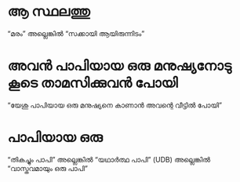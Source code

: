 # ആ സ്ഥലത്തു
“മരം” അല്ലെങ്കിൽ “സക്കായി ആയിരുന്നിടം”
# അവൻ പാപിയായ ഒരു മനുഷ്യനോടു കൂടെ താമസിക്കുവൻ പോയി
“യേശു പാപിയായ ഒരു മനുഷ്യനെ കാണാൻ അവന്റെ വീട്ടിൽ പോയി”
# പാപിയായ ഒരു
“തികച്ചും പാപി” അല്ലെങ്കിൽ “യഥാർത്ഥ പാപി” (UDB) അല്ലെങ്കിൽ “വാസ്തവമായും ഒരു പാപി”
